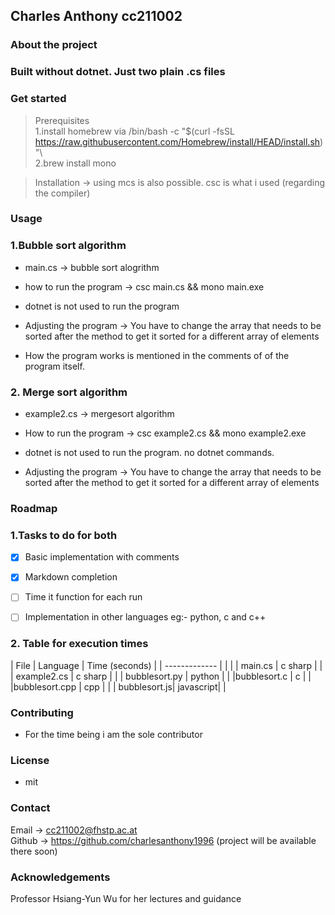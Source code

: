 ## Charles Anthony cc211002

### About the project

### Built without dotnet. Just two plain .cs files

### Get started


> Prerequisites\
1.install homebrew via 
                /bin/bash -c "$(curl -fsSL https://raw.githubusercontent.com/Homebrew/install/HEAD/install.sh)"\ \
                2.brew install mono


> Installation -> using mcs is also possible. csc is what i used (regarding the compiler) 

### Usage

### 1.Bubble sort algorithm

* main.cs -> bubble sort alogrithm

* how to run the program -> csc main.cs && mono main.exe

 - dotnet is not used to run the program
 
* Adjusting the program -> You have to change the array that needs to be sorted after the method to get it sorted for a different array of elements

* How the program works is mentioned in the comments of of the program itself.



### 2. Merge sort algorithm

* example2.cs -> mergesort algorithm

* How to run the program -> csc example2.cs && mono example2.exe

 - dotnet is not used to run the program. no dotnet commands.

* Adjusting the program -> You have to change the array that needs to be sorted after the method to get it sorted for a different array of elements

### Roadmap
### 1.Tasks to do for both

- [x] Basic implementation with comments

- [x] Markdown completion

- [ ] Time it function for each run

- [ ] Implementation in other languages eg:- python, c and c++

### 2. Table for execution times


| File  | Language | Time (seconds) |
| ------------- |            |       |
| main.cs      | c sharp     |       |   
| example2.cs  | c sharp     |       |
| bubblesort.py | python      |       |
|bubblesort.c | c |             |
|bubblesort.cpp | cpp |      |
| bubblesort.js| javascript| |


### Contributing

* For the time being i am the sole contributor

### License

* mit

### Contact

Email -> cc211002@fhstp.ac.at \
Github -> https://github.com/charlesanthony1996 (project will be available there soon)

### Acknowledgements

Professor Hsiang-Yun Wu for her lectures and guidance
